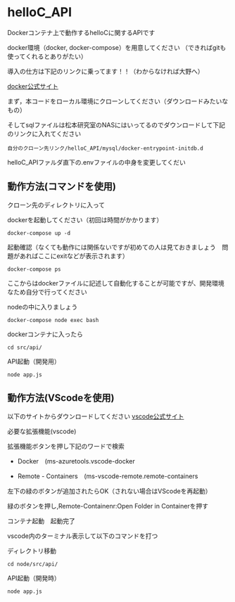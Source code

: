 # helloC_API
Dockerコンテナ上で動作するhelloCに関するAPIです

docker環境（docker, docker-compose）を用意してください
（できればgitも使ってくれるとありがたい）

導入の仕方は下記のリンクに乗ってます！！（わからなければ大野へ）

[docker公式サイト](https://docs.docker.jp/get-docker.html)

まず，本コードをローカル環境にクローンしてください（ダウンロードみたいなもの）

そしてsqlファイルは松本研究室のNASにはいってるのでダウンロードして下記のリンクに入れてください
```
自分のクローン先リンク/helloC_API/mysql/docker-entrypoint-initdb.d
```

helloC_APIファルダ直下の.envファイルの中身を変更してくだい

## 動作方法(コマンドを使用)
クローン先のディレクトリに入って

dockerを起動してください（初回は時間がかかります）
```
docker-compose up -d
```

起動確認（なくても動作には関係ないですが初めての人は見ておきましょう　問題があればここにexitなどが表示されます）
```
docker-compose ps
```

ここからはdockerファイルに記述して自動化することが可能ですが、開発環境なため自分で行ってください

nodeの中に入りましょう
```
docker-compose node exec bash
```

dockerコンテナに入ったら
```
cd src/api/
```
API起動（開発用）
```
node app.js
```

## 動作方法(VScodeを使用)

以下のサイトからダウンロードしてください
[vscode公式サイト](https://azure.microsoft.com/ja-jp/products/visual-studio-code/)

必要な拡張機能(vscode)

拡張機能ボタンを押し下記のワードで検索

- Docker　(ms-azuretools.vscode-docker

- Remote - Containers　(ms-vscode-remote.remote-containers

左下の緑のボタンが追加されたらOK（されない場合はVScodeを再起動）

緑のボタンを押し,Remote-Containenr:Open Folder in Containerを押す

コンテナ起動　起動完了

vscode内のターミナル表示して以下のコマンドを打つ

ディレクトリ移動
```
cd node/src/api/
```
API起動（開発時）
```
node app.js
```
